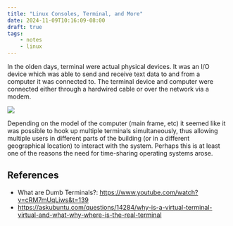 ```yaml
---
title: "Linux Consoles, Terminal, and More"
date: 2024-11-09T10:16:09-08:00
draft: true
tags:
    - notes
    - linux
---
```


In the olden days, terminal were actual physical devices. It was an I/O device which was able to send and receive text data to and from a computer it was connected to. The terminal device and computer were connected either through a hardwired cable or over the network via a modem.

![](<https://2.bp.blogspot.com/-pRRLwzNAAe8/WBNUsvr3V6I/AAAAAAAAAEk/x0vooWKpE0IOJZ9Whpj1nRrwcANK0WvRgCEw/s1600/ms952642.fig_cs03%2528en-us%252CMSDN.10%2529.gif>)

Depending on the model of the computer (main frame, etc) it seemed like it was possible to hook up multiple terminals simultaneously, thus allowing multiple users in different parts of the building (or in a different geographical location) to interact with the system. Perhaps this is at least one of the reasons the need for time-sharing operating systems arose.


## References

- What are Dumb Terminals?: <https://www.youtube.com/watch?v=cRM7mUqLiws&t=139>
- <https://askubuntu.com/questions/14284/why-is-a-virtual-terminal-virtual-and-what-why-where-is-the-real-terminal>
